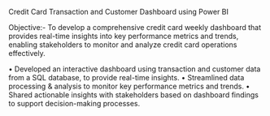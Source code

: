Credit Card Transaction and Customer Dashboard using Power BI

Objective:- To develop a comprehensive credit card weekly dashboard that provides real-time insights into key performance metrics and trends, 
enabling stakeholders to monitor and analyze credit card operations effectively.

• Developed an interactive dashboard using 
transaction and customer data from a SQL database, 
to provide real-time insights. 
• Streamlined data processing & analysis to monitor 
key performance metrics and trends.
• Shared actionable insights with stakeholders based 
on dashboard findings to support decision-making 
processes.
